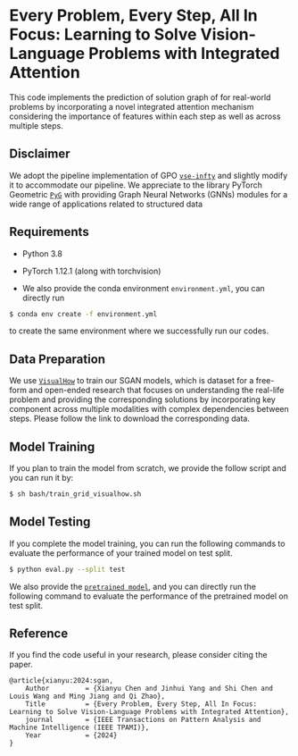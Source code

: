 # Every Problem, Every Step, All In Focus: Learning to Solve Vision-Language Problems with Integrated Attention

This code implements the prediction of solution graph of for real-world problems by incorporating a novel integrated attention mechanism considering the importance of
features within each step as well as across multiple steps.

Disclaimer
------------------
We adopt the pipeline implementation of GPO [`vse-infty`](https://github.com/woodfrog/vse_infty) and slightly modify it to accommodate our pipeline.
We appreciate to the library PyTorch Geometric [`PyG`](https://pytorch-geometric.readthedocs.io/en/stable/) with providing Graph Neural Networks (GNNs) modules for a wide range of applications related to structured data 


Requirements
------------------

- Python 3.8
- PyTorch 1.12.1 (along with torchvision)

- We also provide the conda environment ``environment.yml``, you can directly run

```bash
$ conda env create -f environment.yml
```

to create the same environment where we successfully run our codes.


Data Preparation
------------------
We use [`VisualHow`](https://github.com/formidify/VisualHow) to train our SGAN models, 
which is dataset for a free-form and open-ended research that focuses on understanding the real-life problem and 
providing the corresponding solutions by incorporating key component across multiple modalities with complex dependencies between steps. 
Please follow the link to download the corresponding data.


Model Training
------------------
If you plan to train the model from scratch, we provide the follow script and you can run it by:
```bash
$ sh bash/train_grid_visualhow.sh
```

Model Testing
------------------
If you complete the model training, you can run the following commands to evaluate the performance of your trained model on test split.
```bash
$ python eval.py --split test
```

We also provide the [`pretrained model`](https://drive.google.com/file/d/1n7H9Y62uA4cqWrskb0bZuR7IoSyTF1bH/view?usp=share_link), 
and you can directly run the following command to evaluate the performance of the pretrained model on test split.

Reference
------------------
If you find the code useful in your research, please consider citing the paper.
```text
@article{xianyu:2024:sgan,
    Author         = {Xianyu Chen and Jinhui Yang and Shi Chen and Louis Wang and Ming Jiang and Qi Zhao},
    Title          = {Every Problem, Every Step, All In Focus: Learning to Solve Vision-Language Problems with Integrated Attention},
    journal        = {IEEE Transactions on Pattern Analysis and Machine Intelligence (IEEE TPAMI)},
    Year           = {2024}
}
```
